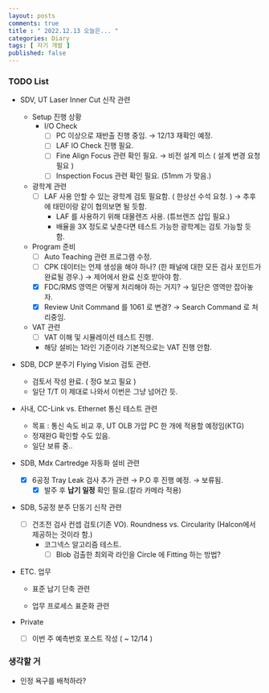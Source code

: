```yaml
---
layout: posts
comments: true
title : " 2022.12.13 오늘은... "
categories: Diary
tags: [ 자기 개발 ]
published: false
---
```


### TODO List

- SDV, UT Laser Inner Cut 신작 관련

  - Setup 진행 상황
    - I/O Check
      - [ ] PC 이상으로 재반출 진행 중임. → 12/13 재확인 예정.
      - [ ] LAF IO Check 진행 필요.
      - [ ] Fine Align Focus 관련 확인 필요. → 비전 설계 미스 ( 설계 변경 요청 필요 )
      - [ ] Inspection Focus 관련 확인 필요. (51mm 가 맞음.)

  - 광학계 관련
    - [ ] LAF 사용 안할 수 있는 광학계 검토 필요함. ( 한상선 수석 요청. ) → 추후에 태민이랑 같이 협의보면 될 듯함.
      - LAF 를 사용하기 위해 대물렌즈 사용. (튜브렌즈 삽입 필요.)
      - 배율을 3X 정도로 낮춘다면 테스트 가능한 광학계는 검토 가능할 듯 함.

  - Program 준비
    - [ ] Auto Teaching 관련 프로그램 수정.
    - [ ] CPK 데이터는 언제 생성을 해야 하나? (한 패널에 대한 모든 검사 포인트가 완료될 경우.) → 제어에서 완료 신호 받아야 함.
    - [x] FDC/RMS 영역은 어떻게 처리해야 하는 거지? → 일단은 영역만 잡아놓자.
    - [x] Review Unit Command 를 1061 로 변경? → Search Command 로 처리중임.

  - VAT 관련
    - [ ] VAT 이해 및 시뮬레이션 테스트 진행.
    - 해당 설비는 1라인 기준이라 기본적으로는 VAT 진행 안함.

- SDB, DCP 분주기 Flying Vision 검토 관련.
  - 검토서 작성 완료. ( 정G 보고 필요 )
  - 일단 T/T 이 제대로 나와서 이번은 그냥 넘어간 듯.

- 사내, CC-Link vs. Ethernet 통신 테스트 관련
  - 목표 : 통신 속도 비교 후, UT OLB 가압 PC 한 개에 적용할 예정임(KTG)
  - 정재완G 확인할 수도 있음.
  - 일단 보류 중..

- SDB, Mdx Cartredge 자동화 설비 관련
  - [x] 6공정 Tray Leak 검사 추가 관련 → P.O 후 진행 예정. → 보류됨.
    - [x] 발주 후 **납기 일정** 확인 필요.(칼라 카메라 적용)

- SDB, 5공정 분주 단동기 신작 관련
  - [ ] 건조전 검사 컨셉 검토(기존 VO). Roundness vs. Circularity (Halcon에서 제공하는 것이라 함.)
    - 코그넥스 알고리즘 테스트.
      - [ ] Blob 검출한 최외곽 라인을 Circle 에 Fitting 하는 방법?

- ETC. 업무
  - 표준 납기 단축 관련

  - 업무 프로세스 표준화 관련

- Private
  - [ ] 이번 주 예측번호 포스트 작성 ( ~ 12/14 )

### 생각할 거

- 인정 욕구를 배척하라?
